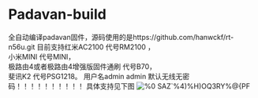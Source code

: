 # Padavan-build


全自动编译padavan固件，源码使用的是https://github.com/hanwckf/rt-n56u.git
目前支持红米AC2100 代号RM2100 ，   
                              小米MINI  代号MINI，   
                               极路由4或者极路由4增强版固件通刷  代号B70，   
                               斐讯K2    代号PSG1218。
							   用户名admin admin
							   默认无线无密码！！！！！！！！！！
							   具体支持见下图
![%0 SAZ`%4)%H)OQ3RY%@{PF](https://user-images.githubusercontent.com/61214170/155866030-dda0b432-2f9d-4eb1-93b4-29972a060b3c.png)
